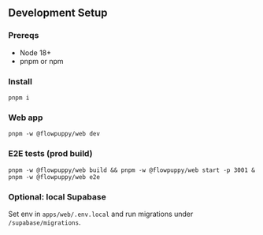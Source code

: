 ## Development Setup

### Prereqs
- Node 18+
- pnpm or npm

### Install
```
pnpm i
```

### Web app
```
pnpm -w @flowpuppy/web dev
```

### E2E tests (prod build)
```
pnpm -w @flowpuppy/web build && pnpm -w @flowpuppy/web start -p 3001 &
pnpm -w @flowpuppy/web e2e
```

### Optional: local Supabase
Set env in `apps/web/.env.local` and run migrations under `/supabase/migrations`.


